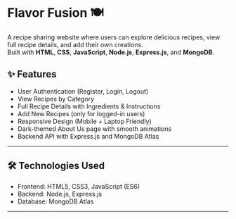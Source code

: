 # Flavor Fusion 🍽️

A recipe sharing website where users can explore delicious recipes, view full recipe details, and add their own creations.  
Built with **HTML**, **CSS**, **JavaScript**, **Node.js**, **Express.js**, and **MongoDB**.


## ✨ Features

- User Authentication (Register, Login, Logout)
- View Recipes by Category
- Full Recipe Details with Ingredients & Instructions
- Add New Recipes (only for logged-in users)
- Responsive Design (Mobile + Laptop Friendly)
- Dark-themed About Us page with smooth animations
- Backend API with Express.js and MongoDB Atlas

---

## 🛠️ Technologies Used

- Frontend: HTML5, CSS3, JavaScript (ES6)
- Backend: Node.js, Express.js
- Database: MongoDB Atlas

---


